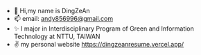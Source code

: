 - 👋 Hi,my name is DingZeAn 
- 📫 email: andy856996@gmail.com
- ✨ I major in Interdisciplinary Program of Green and Information Technology at NTTU, TAIWAN
- ✌️ my personal website https://dingzeanresume.vercel.app/
<!---
andy856996/andy856996 is a ✨ special ✨ repository because its `README.md` (this file) appears on your GitHub profile.
You can click the Preview link to take a look at your changes.
--->
